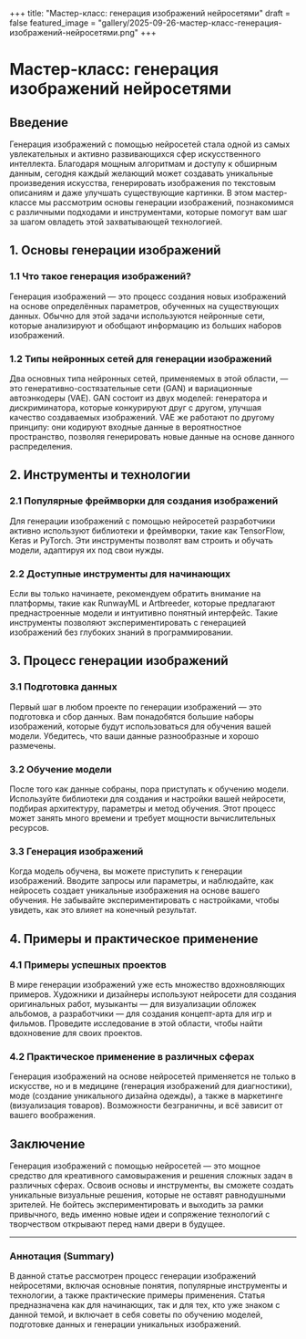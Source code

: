 +++
title: "Мастер-класс: генерация изображений нейросетями"
draft = false
featured_image = "gallery/2025-09-26-мастер-класс-генерация-изображений-нейросетями.png"
+++

# Мастер-класс: генерация изображений нейросетями

## Введение

Генерация изображений с помощью нейросетей стала одной из самых увлекательных и активно развивающихся сфер искусственного интеллекта. Благодаря мощным алгоритмам и доступу к обширным данным, сегодня каждый желающий может создавать уникальные произведения искусства, генерировать изображения по текстовым описаниям и даже улучшать существующие картинки. В этом мастер-классе мы рассмотрим основы генерации изображений, познакомимся с различными подходами и инструментами, которые помогут вам шаг за шагом овладеть этой захватывающей технологией.

## 1. Основы генерации изображений

### 1.1 Что такое генерация изображений?

Генерация изображений — это процесс создания новых изображений на основе определённых параметров, обученных на существующих данных. Обычно для этой задачи используются нейронные сети, которые анализируют и обобщают информацию из больших наборов изображений.

### 1.2 Типы нейронных сетей для генерации изображений

Два основных типа нейронных сетей, применяемых в этой области, — это генеративно-состязательные сети (GAN) и вариационные автоэнкодеры (VAE). GAN состоит из двух моделей: генератора и дискриминатора, которые конкурируют друг с другом, улучшая качество создаваемых изображений. VAE же работают по другому принципу: они кодируют входные данные в вероятностное пространство, позволяя генерировать новые данные на основе данного распределения.

## 2. Инструменты и технологии

### 2.1 Популярные фреймворки для создания изображений

Для генерации изображений с помощью нейросетей разработчики активно используют библиотеки и фреймворки, такие как TensorFlow, Keras и PyTorch. Эти инструменты позволят вам строить и обучать модели, адаптируя их под свои нужды.

### 2.2 Доступные инструменты для начинающих

Если вы только начинаете, рекомендуем обратить внимание на платформы, такие как RunwayML и Artbreeder, которые предлагают преднастроенные модели и интуитивно понятный интерфейс. Такие инструменты позволяют экспериментировать с генерацией изображений без глубоких знаний в программировании.

## 3. Процесс генерации изображений

### 3.1 Подготовка данных

Первый шаг в любом проекте по генерации изображений — это подготовка и сбор данных. Вам понадобятся большие наборы изображений, которые будут использоваться для обучения вашей модели. Убедитесь, что ваши данные разнообразные и хорошо размечены.

### 3.2 Обучение модели

После того как данные собраны, пора приступать к обучению модели. Используйте библиотеки для создания и настройки вашей нейросети, подбирая архитектуру, параметры и метод обучения. Этот процесс может занять много времени и требует мощности вычислительных ресурсов.

### 3.3 Генерация изображений

Когда модель обучена, вы можете приступить к генерации изображений. Вводите запросы или параметры, и наблюдайте, как нейросеть создает уникальные изображения на основе вашего обучения. Не забывайте экспериментировать с настройками, чтобы увидеть, как это влияет на конечный результат.

## 4. Примеры и практическое применение

### 4.1 Примеры успешных проектов

В мире генерации изображений уже есть множество вдохновляющих примеров. Художники и дизайнеры используют нейросети для создания оригинальных работ, музыканты — для визуализации обложек альбомов, а разработчики — для создания концепт-арта для игр и фильмов. Проведите исследование в этой области, чтобы найти вдохновение для своих проектов.

### 4.2 Практическое применение в различных сферах

Генерация изображений на основе нейросетей применяется не только в искусстве, но и в медицине (генерация изображений для диагностики), моде (создание уникального дизайна одежды), а также в маркетинге (визуализация товаров). Возможности безграничны, и всё зависит от вашего воображения.

## Заключение

Генерация изображений с помощью нейросетей — это мощное средство для креативного самовыражения и решения сложных задач в различных сферах. Освоив основы и инструменты, вы сможете создать уникальные визуальные решения, которые не оставят равнодушными зрителей. Не бойтесь экспериментировать и выходить за рамки привычного, ведь именно новые идеи и сопряжение технологий с творчеством открывают перед нами двери в будущее.

---

### Аннотация (Summary)

В данной статье рассмотрен процесс генерации изображений нейросетями, включая основные понятия, популярные инструменты и технологии, а также практические примеры применения. Статья предназначена как для начинающих, так и для тех, кто уже знаком с данной темой, и включает в себя советы по обучению моделей, подготовке данных и генерации уникальных изображений.
